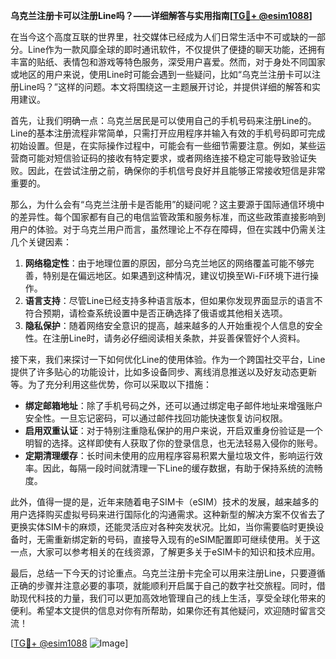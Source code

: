 **乌克兰注册卡可以注册Line吗？——详细解答与实用指南[[TG💪+ @esim1088](https://t.me/s/esim1088)]**

在当今这个高度互联的世界里，社交媒体已经成为人们日常生活中不可或缺的一部分。Line作为一款风靡全球的即时通讯软件，不仅提供了便捷的聊天功能，还拥有丰富的贴纸、表情包和游戏等特色服务，深受用户喜爱。然而，对于身处不同国家或地区的用户来说，使用Line时可能会遇到一些疑问，比如“乌克兰注册卡可以注册Line吗？”这样的问题。本文将围绕这一主题展开讨论，并提供详细的解答和实用建议。

首先，让我们明确一点：乌克兰居民是可以使用自己的手机号码来注册Line的。Line的基本注册流程非常简单，只需打开应用程序并输入有效的手机号码即可完成初始设置。但是，在实际操作过程中，可能会有一些细节需要注意。例如，某些运营商可能对短信验证码的接收有特定要求，或者网络连接不稳定可能导致验证失败。因此，在尝试注册之前，确保你的手机信号良好并且能够正常接收短信是非常重要的。

那么，为什么会有“乌克兰注册卡是否能用”的疑问呢？这主要源于国际通信环境中的差异性。每个国家都有自己的电信监管政策和服务标准，而这些政策直接影响到用户的体验。对于乌克兰用户而言，虽然理论上不存在障碍，但在实践中仍需关注几个关键因素：

1. **网络稳定性**：由于地理位置的原因，部分乌克兰地区的网络覆盖可能不够完善，特别是在偏远地区。如果遇到这种情况，建议切换至Wi-Fi环境下进行操作。
2. **语言支持**：尽管Line已经支持多种语言版本，但如果你发现界面显示的语言不符合预期，请检查系统设置中是否正确选择了俄语或其他相关选项。
3. **隐私保护**：随着网络安全意识的提高，越来越多的人开始重视个人信息的安全性。在注册Line时，请务必仔细阅读相关条款，并妥善保管好个人资料。

接下来，我们来探讨一下如何优化Line的使用体验。作为一个跨国社交平台，Line提供了许多贴心的功能设计，比如多设备同步、离线消息推送以及好友动态更新等。为了充分利用这些优势，你可以采取以下措施：

- **绑定邮箱地址**：除了手机号码之外，还可以通过绑定电子邮件地址来增强账户安全性。一旦忘记密码，可以通过邮件找回功能快速恢复访问权限。
- **启用双重认证**：对于特别注重隐私保护的用户来说，开启双重身份验证是一个明智的选择。这样即使有人获取了你的登录信息，也无法轻易入侵你的账号。
- **定期清理缓存**：长时间未使用的应用程序容易积累大量垃圾文件，影响运行效率。因此，每隔一段时间就清理一下Line的缓存数据，有助于保持系统的流畅度。

此外，值得一提的是，近年来随着电子SIM卡（eSIM）技术的发展，越来越多的用户选择购买虚拟号码来进行国际化的沟通需求。这种新型的解决方案不仅省去了更换实体SIM卡的麻烦，还能灵活应对各种突发状况。比如，当你需要临时更换设备时，无需重新绑定新的号码，直接导入现有的eSIM配置即可继续使用。关于这一点，大家可以参考相关的在线资源，了解更多关于eSIM卡的知识和技术应用。

最后，总结一下今天的讨论重点。乌克兰注册卡完全可以用来注册Line，只要遵循正确的步骤并注意必要的事项，就能顺利开启属于自己的数字社交旅程。同时，借助现代科技的力量，我们可以更加高效地管理自己的线上生活，享受全球化带来的便利。希望本文提供的信息对你有所帮助，如果你还有其他疑问，欢迎随时留言交流！

[[TG💪+ @esim1088](https://t.me/s/esim1088) ![Image](https://i.postimg.cc/4NQfJmqS/Snipaste-2025-05-13-00-14-12.png)]